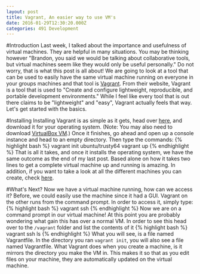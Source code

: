 ```yaml
---
layout: post
title: Vagrant, An easier way to use VM's
date: 2016-01-29T12:30:20.000Z
categories: 491 Development
---
```

#Introduction
Last week, I talked about the importance and usefulness of virtual machines.
They are helpful in many situations. You may be thinking however "Brandon, you
said we would be talking about collaborative tools, but virtual machines seem
like they would only be useful personally." Do not worry, that is what this post
is all about! We are going to look at a tool that can be used to easily have the
same virtual machine running on everyone in your groups machines and that tool
is [Vagrant][vagrant]. From their website, Vagrant is a tool that is used to
"Create and configure lightweight, reproducible, and portable development
environments." While I feel like every tool that is out there claims to be
"lightweight" and "easy", Vagrant actually feels that way. Let's get started
with the basics.

#Installing
Installing Vagrant is as simple as it gets, head over [here][download], and
download it for your operating system. (Note: You may also need to download
[VirtualBox VM][virtualbox].) Once it finishes, go ahead and open up a
console instance and head to an empty directory. Then type the commands:
{% highlight bash %}
vagrant init ubuntu/trusty64
vagrant up
{% endhighlight %}
That is all it takes, and once it installs the operating system, we have the same
outcome as the end of my last post. Based alone on how it takes two lines to get
a complete virtual machine up and running is amazing. In addition, if you want
to take a look at all the different machines you can create, check [here][boxes].

#What's Next?
Now we have a virtual machine running, how can we access it? Before, we could
easily use the machine since it had a GUI. Vagrant on the other runs from the
command prompt. In order to access it, simply type:
{% highlight bash %}
vagrant ssh
{% endhighlight %}
Now we are on a command prompt in our virtual machine! At this point you are
probably wondering what gain this has over a normal VM. In order to see this
head over to the `/vagrant` folder and list the contents of it
{% highlight bash %}
vagrant ssh
ls
{% endhighlight %}
What you will see, is a file named Vagrantfile. In the directory you ran
`vagrant init`, you will also see a file named Vagrantfile. What Vagrant does
when you create a machine, is it mirrors the directory you make the VM in. This
makes it so that as you edit files on your machine, they are automatically
updated on the virtual machine.

[vagrant]:https://vagrantup.com
[download]:https://www.vagrantup.com/downloads.html
[virtualbox]:https://www.virtualbox.org/wiki/Downloads
[boxes]:https://atlas.hashicorp.com/boxes/search
